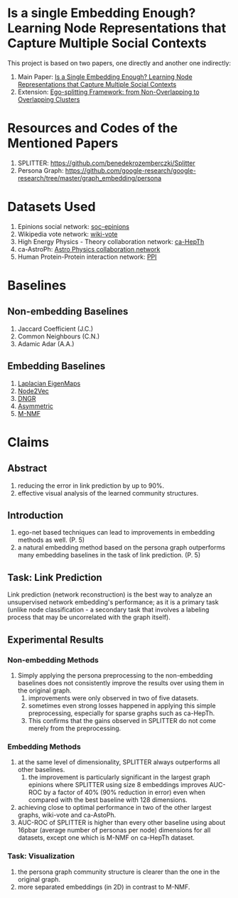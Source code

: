 # Is a single Embedding Enough? Learning Node Representations that Capture Multiple Social Contexts
This project is based on two papers, one directly and another one indirectly:
1. Main Paper: [Is a Single Embedding Enough? Learning Node Representations that Capture Multiple Social Contexts](https://arxiv.org/abs/1905.02138)
2. Extension: [Ego-splitting Framework: from Non-Overlapping to Overlapping Clusters](https://www.kdd.org/kdd2017/papers/view/ego-splitting-framework-from-non-overlapping-to-overlapping-clusters)

# Resources and Codes of the Mentioned Papers
1. SPLITTER: https://github.com/benedekrozemberczki/Splitter
2. Persona Graph: https://github.com/google-research/google-research/tree/master/graph_embedding/persona

# Datasets Used
1. Epinions social network: [soc-epinions](https://snap.stanford.edu/data/soc-Epinions1.html)
2. Wikipedia vote network: [wiki-vote](https://snap.stanford.edu/data/wiki-Vote.html)
3. High Energy Physics - Theory collaboration network: [ca-HepTh](https://snap.stanford.edu/data/ca-HepTh.html)
4. ca-AstroPh: [Astro Physics collaboration network](https://snap.stanford.edu/data/ca-AstroPh.html)
5. Human Protein-Protein interaction network: [PPI](https://snap.stanford.edu/biodata/datasets/10000/10000-PP-Pathways.html)

# Baselines
## Non-embedding Baselines
1. Jaccard Coefficient (J.C.)
2. Common Neighbours (C.N.)
3. Adamic Adar (A.A.)

## Embedding Baselines
1. [Laplacian EigenMaps](https://github.com/JAVI897/Laplacian-Eigenmaps)
2. [Node2Vec](https://github.com/aditya-grover/node2vec)
3. [DNGR](https://github.com/apoorvavinod/DNGR)
4. [Asymmetric](https://github.com/google/asymproj_edge_dnn)
5. [M-NMF](https://github.com/benedekrozemberczki/M-NMF)

# Claims 
## Abstract
1. reducing the error in link prediction by up to 90%.
2. effective visual analysis of the learned community structures.

## Introduction
1. ego-net based techniques can lead to improvements in embedding methods as well. (P. 5)
2. a natural embedding method based on the persona graph outperforms many embedding baselines in the task of link prediction. (P. 5)

## Task: Link Prediction
Link prediction (network reconstruction) is the best way to analyze an unsupervised network embedding's performance; as it is a primary task (unlike node classification - a secondary task that involves a labeling process that may be uncorrelated with the graph itself).

## Experimental Results
### Non-embedding Methods
1. Simply applying the persona preprocessing to the non-embedding baselines does not consistently improve the results over using them in the original graph.
   1. improvements were only observed in two of five datasets.
   2. sometimes even strong losses happened in applying this simple preprocessing, especially for sparse graphs such as ca-HepTh.
   3. This confirms that the gains observed in SPLITTER do not come merely from the preprocessing.

### Embedding Methods
1. at the same level of dimensionality, SPLITTER always outperforms all other baselines.
   1. the improvement is particularly significant in the largest graph epinions where SPLITTER using size 8 embeddings improves AUC-ROC by a factor of 40% (90% reduction in error) even when compared with the best baseline with 128 dimensions.
2. achieving close to optimal performance in two of the other largest graphs, wiki-vote and ca-AstoPh.
3. AUC-ROC of SPLITTER is higher than every other baseline using about 16pbar (average number of personas per node) dimensions for all datasets, except one which is M-NMF on ca-HepTh dataset.

### Task: Visualization
1. the persona graph community structure is clearer than the one in the original graph.
2. more separated embeddings (in 2D) in contrast to M-NMF.